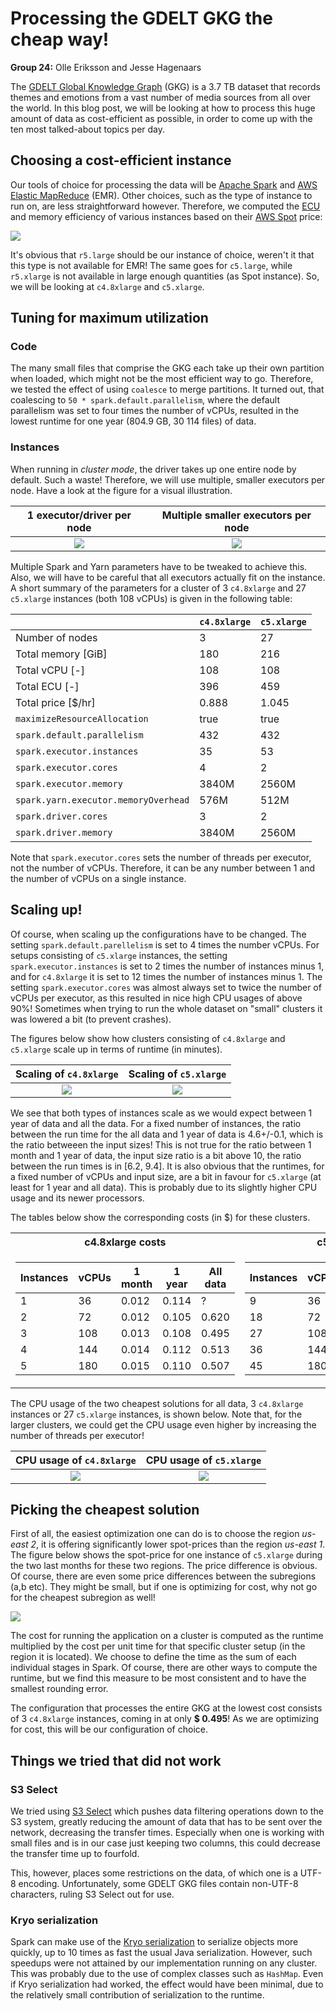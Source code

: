 # Processing the GDELT GKG the cheap way!
**Group 24:** Olle Eriksson and Jesse Hagenaars

The [GDELT Global Knowledge Graph](https://blog.gdeltproject.org/gdelt-2-0-our-global-world-in-realtime/) (GKG) is a 3.7 TB dataset that records themes and emotions from a vast number of media sources from all over the world. In this blog post, we will be looking at how to process this huge amount of data as cost-efficient as possible, in order to come up with the ten most talked-about topics per day.

## Choosing a cost-efficient instance

Our tools of choice for processing the data will be [Apache Spark](https://spark.apache.org/) and [AWS Elastic MapReduce](https://aws.amazon.com/emr/) (EMR). Other choices, such as the type of instance to run on, are less straightforward however. Therefore, we computed the [ECU](https://aws.amazon.com/ec2/faqs/#hardware-information) and memory efficiency of various instances based on their [AWS Spot](https://aws.amazon.com/ec2/spot/) price:

![](figures/costefficiency-1.png)

It's obvious that `r5.large` should be our instance of choice, weren't it that this type is not available for EMR! The same goes for `c5.large`, while `r5.xlarge` is not available in large enough quantities (as Spot instance). So, we will be looking at `c4.8xlarge` and `c5.xlarge`.

## Tuning for maximum utilization

### Code

The many small files that comprise the GKG each take up their own partition when loaded, which might not be the most efficient way to go. Therefore, we tested the effect of using `coalesce` to merge partitions. It turned out, that coalescing to `50 * spark.default.parallelism`, where the default parallelism was set to four times the number of vCPUs, resulted in the lowest runtime for one year (804.9 GB, 30 114 files) of data.

### Instances

When running in _cluster mode_, the driver takes up one entire node by default. Such a waste! Therefore, we will use multiple, smaller executors per node. Have a look at the figure for a visual illustration.

1 executor/driver per node  |  Multiple smaller executors per node    |
|:-------------------------:|:---------------------------------------:|
|![](figures/driver1-1.png) |       ![](figures/driver2-1.png)        |

Multiple Spark and Yarn parameters have to be tweaked to achieve this. Also, we will have to be careful that all executors actually fit on the instance. A short summary of the parameters for a cluster of 3 `c4.8xlarge` and 27 `c5.xlarge` instances (both 108 vCPUs) is given in the following table:

|                                      | `c4.8xlarge` | `c5.xlarge` |
|--------------------------------------|--------------|-------------|
| Number of nodes                      | 3            | 27          |
| Total memory [GiB]                   | 180          | 216         |
| Total vCPU [-]                       | 108          | 108         |
| Total ECU [-]                        | 396          | 459         |
| Total price [$/hr]                   | 0.888        | 1.045       |
| `maximizeResourceAllocation`         | true         | true        |
| `spark.default.parallelism`          | 432          | 432         |
| `spark.executor.instances`           | 35           | 53          |
| `spark.executor.cores`               | 4            | 2           |
| `spark.executor.memory`              | 3840M        | 2560M       |
| `spark.yarn.executor.memoryOverhead` | 576M         | 512M        |
| `spark.driver.cores`                 | 3            | 2           |
| `spark.driver.memory`                | 3840M        | 2560M       |

Note that `spark.executor.cores` sets the number of threads per executor, not the number of vCPUs. Therefore, it can be any number between 1 and the number of vCPUs on a single instance.

## Scaling up!

Of course, when scaling up the configurations have to be changed. The setting `spark.default.parellelism` is set to 4 times the number vCPUs. For setups consisting of `c5.xlarge` instances, the setting `spark.executor.instances` is set to 2 times the number of instances minus 1, and for `c4.8xlarge` it is set to 12 times the number of instances minus 1. The setting `spark.executor.cores` was almost always set to twice the number of vCPUs per executor, as this resulted in nice high CPU usages of above 90%! Sometimes when trying to run the whole dataset on "small" clusters it was lowered a bit (to prevent crashes).

The figures below show how clusters consisting of `c4.8xlarge` and `c5.xlarge` scale up in terms of runtime (in minutes). 

|Scaling of `c4.8xlarge` | Scaling of `c5.xlarge`    |
|:----------------------:|:-------------------------:|
|![](figures/c4_8xlarge_scaling-1.png) | ![](figures/c5_xlarge_scaling-1.png) |

We see that both types of instances scale as we would expect between 1 year of data and all the data. For a fixed number of instances, the ratio between the run time for the all data and 1 year of data is 4.6+/-0.1, which is the ratio betweeen the input sizes! This is not true for the ratio between 1 month and 1 year of data, the input size ratio is a bit above 10, the ratio between the run times is in [6.2, 9.4]. It is also obvious that the runtimes, for a fixed number of vCPUs and input size, are a bit in favour for `c5.xlarge` (at least for 1 year and all data). This is probably due to its slightly higher CPU usage and its newer processors. 

The tables below show the corresponding costs (in $) for these clusters. 

<table>
<tr><th> c4.8xlarge costs </th><th>c5.xlarge costs</th></tr>
<tr><td>

| Instances | vCPUs | 1 month | 1 year | All data |
|-----------|-------|---------|--------|----------|
| 1         | 36    | 0.012   | 0.114  | ?        |
| 2         | 72    | 0.012   | 0.105  | 0.620    |
| 3         | 108   | 0.013   | 0.108  | 0.495    |
| 4         | 144   | 0.014   | 0.112  | 0.513    |
| 5         | 180   | 0.015   | 0.110  | 0.507    |

</td><td>

| Instances | vCPUs | 1 month | 1 year | All data |
|-----------|-------|---------|--------|----------|
| 9         | 36    | 0.012   | 0.113  | 0.527    |
| 18        | 72    | 0.016   | 0.114  | 0.508    |
| 27        | 108   | 0.014   | 0.113  | 0.509    |
| 36        | 144   | 0.019   | 0.116  | 0.525    |
| 45        | 180   | 0.017   | 0.121  | 0.531    |

</td></tr></table>

The CPU usage of the two cheapest solutions for all data, 3 `c4.8xlarge` instances or 27 `c5.xlarge` instances, is shown below. Note that, for the larger clusters, we could get the CPU usage even higher by increasing the number of threads per executor!

CPU usage of `c4.8xlarge`   | CPU usage of `c5.xlarge`  |
|:-------------------------:|:-------------------------:|
|![](figures/c4.8xlarge.png)| ![](figures/c5.xlarge.png)|

## Picking the cheapest solution

First of all, the easiest optimization one can do is to choose the region *us-east 2*, it is offering significantly lower spot-prices than the region *us-east 1*. The figure below shows the spot-price for one instance of `c5.xlarge` during the two last months for these two regions. The price difference is obvious. Of course, there are even some price differences between the subregions (a,b etc). They might be small, but if one is optimizing for cost, why not go for the cheapest subregion as well! 

![](figures/regiondiff-1.png)

The cost for running the application on a cluster is computed as the runtime multiplied by the cost per unit time for that specific cluster setup (in the region it is located). We choose to define the time as the sum of each individual stages in Spark. Of course, there are other ways to compute the runtime, but we find this measure to be most consistent and to have the smallest rounding error.

The configuration that processes the entire GKG at the lowest cost consists of 3 `c4.8xlarge` instances, coming in at only **$ 0.495**! As we are optimizing for cost, this will be our configuration of choice.

## Things we tried that did not work

### S3 Select 
We tried using [S3 Select](https://aws.amazon.com/blogs/aws/s3-glacier-select/) which pushes data filtering operations down to the S3 system, greatly reducing the amount of data that has to be sent over the network, decreasing the transfer times. Especially when one is working with small files and is in our case just keeping two columns, this could decrease the transfer time up to fourfold. 

This, however, places some restrictions on the data, of which one is a UTF-8 encoding. Unfortunately, some GDELT GKG files contain non-UTF-8 characters, ruling S3 Select out for use.

### Kryo serialization
Spark can make use of the [Kryo serialization](https://spark.apache.org/docs/latest/tuning.html) to serialize objects more quickly, up to 10 times as fast the usual Java serialization. However, such speedups were not attained by our implementation running on any cluster. This was probably due to the use of complex classes such as `HashMap`. Even if Kryo serialization had worked, the effect would have been minimal, due to the relatively small contribution of serialization to the runtime.
 
